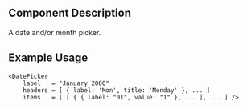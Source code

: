 ## Component Description

A date and/or month picker.


## Example Usage

```
<DatePicker
    label   = "January 2000"
    headers = [ { label: 'Mon', title: 'Monday' }, ... ]
    items   = [ [ { { label: "01", value: "1" }, ... ], ... ] />
```
